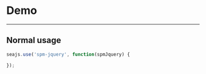 # Demo

---

## Normal usage

````javascript
seajs.use('spm-jquery', function(spmJquery) {

});
````
